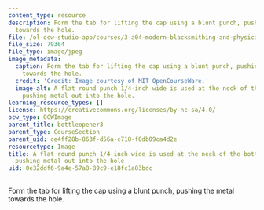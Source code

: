 ```yaml
---
content_type: resource
description: Form the tab for lifting the cap using a blunt punch, pushing the metal
  towards the hole.
file: /ol-ocw-studio-app/courses/3-a04-modern-blacksmithing-and-physical-metallurgy-fall-2008/0e32ddf69a4e57a889c9e18fc1a83bdc_068.jpg
file_size: 79364
file_type: image/jpeg
image_metadata:
  caption: Form the tab for lifting the cap using a blunt punch, pushing the metal
    towards the hole.
  credit: 'Credit: Image courtesy of MIT OpenCourseWare.'
  image-alt: A flat round punch 1/4-inch wide is used at the neck of the bottle opener,
    pushing metal out into the hole.
learning_resource_types: []
license: https://creativecommons.org/licenses/by-nc-sa/4.0/
ocw_type: OCWImage
parent_title: bottleopener3
parent_type: CourseSection
parent_uid: ce4ff28b-863f-d56a-c718-f0db09ca4d2e
resourcetype: Image
title: A flat round punch 1/4-inch wide is used at the neck of the bottle opener,
  pushing metal out into the hole
uid: 0e32ddf6-9a4e-57a8-89c9-e18fc1a83bdc
---
```

Form the tab for lifting the cap using a blunt punch, pushing the metal towards the hole.